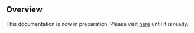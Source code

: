 ## Overview
This documentation is now in preparation.
Please visit [here](https://sozysozbot.github.io/akrantiain2/manuals/introduction/introduction_en.html) until it is ready.